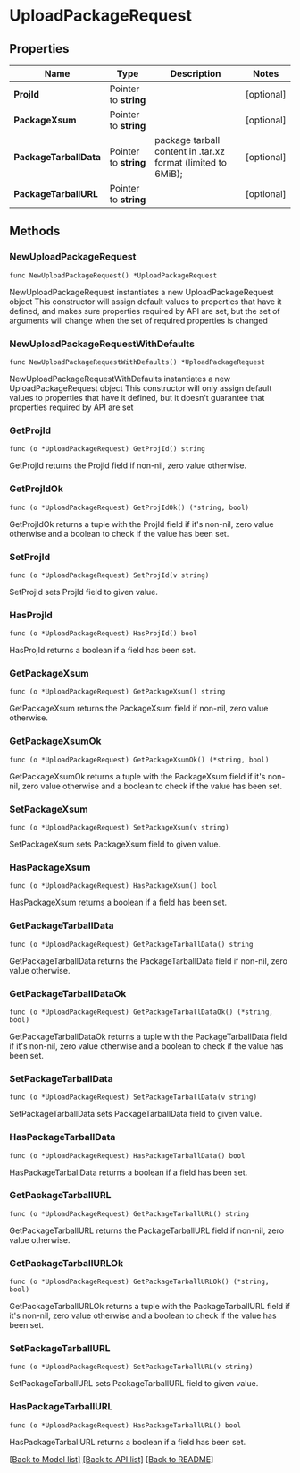 # UploadPackageRequest

## Properties

Name | Type | Description | Notes
------------ | ------------- | ------------- | -------------
**ProjId** | Pointer to **string** |  | [optional] 
**PackageXsum** | Pointer to **string** |  | [optional] 
**PackageTarballData** | Pointer to **string** | package tarball content in .tar.xz format (limited to 6MiB); | [optional] 
**PackageTarballURL** | Pointer to **string** |  | [optional] 

## Methods

### NewUploadPackageRequest

`func NewUploadPackageRequest() *UploadPackageRequest`

NewUploadPackageRequest instantiates a new UploadPackageRequest object
This constructor will assign default values to properties that have it defined,
and makes sure properties required by API are set, but the set of arguments
will change when the set of required properties is changed

### NewUploadPackageRequestWithDefaults

`func NewUploadPackageRequestWithDefaults() *UploadPackageRequest`

NewUploadPackageRequestWithDefaults instantiates a new UploadPackageRequest object
This constructor will only assign default values to properties that have it defined,
but it doesn't guarantee that properties required by API are set

### GetProjId

`func (o *UploadPackageRequest) GetProjId() string`

GetProjId returns the ProjId field if non-nil, zero value otherwise.

### GetProjIdOk

`func (o *UploadPackageRequest) GetProjIdOk() (*string, bool)`

GetProjIdOk returns a tuple with the ProjId field if it's non-nil, zero value otherwise
and a boolean to check if the value has been set.

### SetProjId

`func (o *UploadPackageRequest) SetProjId(v string)`

SetProjId sets ProjId field to given value.

### HasProjId

`func (o *UploadPackageRequest) HasProjId() bool`

HasProjId returns a boolean if a field has been set.

### GetPackageXsum

`func (o *UploadPackageRequest) GetPackageXsum() string`

GetPackageXsum returns the PackageXsum field if non-nil, zero value otherwise.

### GetPackageXsumOk

`func (o *UploadPackageRequest) GetPackageXsumOk() (*string, bool)`

GetPackageXsumOk returns a tuple with the PackageXsum field if it's non-nil, zero value otherwise
and a boolean to check if the value has been set.

### SetPackageXsum

`func (o *UploadPackageRequest) SetPackageXsum(v string)`

SetPackageXsum sets PackageXsum field to given value.

### HasPackageXsum

`func (o *UploadPackageRequest) HasPackageXsum() bool`

HasPackageXsum returns a boolean if a field has been set.

### GetPackageTarballData

`func (o *UploadPackageRequest) GetPackageTarballData() string`

GetPackageTarballData returns the PackageTarballData field if non-nil, zero value otherwise.

### GetPackageTarballDataOk

`func (o *UploadPackageRequest) GetPackageTarballDataOk() (*string, bool)`

GetPackageTarballDataOk returns a tuple with the PackageTarballData field if it's non-nil, zero value otherwise
and a boolean to check if the value has been set.

### SetPackageTarballData

`func (o *UploadPackageRequest) SetPackageTarballData(v string)`

SetPackageTarballData sets PackageTarballData field to given value.

### HasPackageTarballData

`func (o *UploadPackageRequest) HasPackageTarballData() bool`

HasPackageTarballData returns a boolean if a field has been set.

### GetPackageTarballURL

`func (o *UploadPackageRequest) GetPackageTarballURL() string`

GetPackageTarballURL returns the PackageTarballURL field if non-nil, zero value otherwise.

### GetPackageTarballURLOk

`func (o *UploadPackageRequest) GetPackageTarballURLOk() (*string, bool)`

GetPackageTarballURLOk returns a tuple with the PackageTarballURL field if it's non-nil, zero value otherwise
and a boolean to check if the value has been set.

### SetPackageTarballURL

`func (o *UploadPackageRequest) SetPackageTarballURL(v string)`

SetPackageTarballURL sets PackageTarballURL field to given value.

### HasPackageTarballURL

`func (o *UploadPackageRequest) HasPackageTarballURL() bool`

HasPackageTarballURL returns a boolean if a field has been set.


[[Back to Model list]](../README.md#documentation-for-models) [[Back to API list]](../README.md#documentation-for-api-endpoints) [[Back to README]](../README.md)


